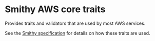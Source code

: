 # Smithy AWS core traits

Provides traits and validators that are used by most AWS services.

See the [Smithy specification](https://awslabs.github.io/smithy/spec/)
for details on how these traits are used.
